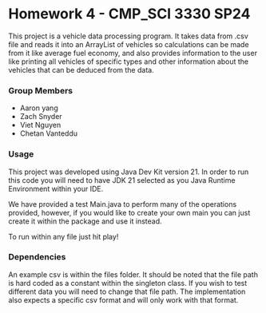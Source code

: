 # Homework 4 - CMP_SCI 3330 SP24
This project is a vehicle data processing program. It takes data from .csv file and reads it into an ArrayList of vehicles so calculations can be made from it like average fuel economy, and also provides information to the user like printing all vehicles of specific types and other information about the vehicles that can be deduced from the data.


### Group Members
- Aaron yang
- Zach Snyder
- Viet Nguyen
- Chetan Vanteddu

### Usage

This project was developed using Java Dev Kit version 21. In order to run this code you will need to have JDK 21 selected as you Java Runtime Environment within your IDE. 

We have provided a test Main.java to perform many of the operations provided, however, if you would like to create your own main you can just create it within the package and use it instead.

To run within any file just hit play!

### Dependencies

An example csv is within the files folder. It should be noted that the file path is hard coded as a constant within the singleton class. If you wish to test different data you will need to change that file path. The implementation also expects a specific csv format and will only work with that format.

